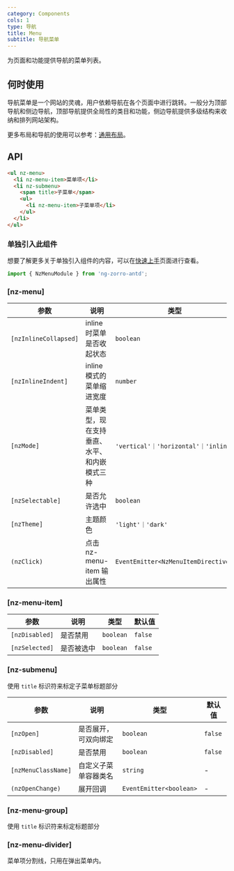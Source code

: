 ```yaml
---
category: Components
cols: 1
type: 导航
title: Menu
subtitle: 导航菜单
---
```


为页面和功能提供导航的菜单列表。

## 何时使用

导航菜单是一个网站的灵魂，用户依赖导航在各个页面中进行跳转。一般分为顶部导航和侧边导航，顶部导航提供全局性的类目和功能，侧边导航提供多级结构来收纳和排列网站架构。

更多布局和导航的使用可以参考：[通用布局](/components/layout/zh)。

## API

```html
<ul nz-menu>
  <li nz-menu-item>菜单项</li>
  <li nz-submenu>
    <span title>子菜单</span>
    <ul>
      <li nz-menu-item>子菜单项</li>
    </ul>
  </li>
</ul>
```

### 单独引入此组件

想要了解更多关于单独引入组件的内容，可以在[快速上手](/docs/getting-started/zh#单独引入某个组件)页面进行查看。

```ts
import { NzMenuModule } from 'ng-zorro-antd';
```

### [nz-menu]

| 参数 | 说明 | 类型 | 默认值 |
| --- | --- | --- | --- |
| `[nzInlineCollapsed]` | inline 时菜单是否收起状态 | `boolean` | - |
| `[nzInlineIndent]` | inline 模式的菜单缩进宽度 | `number` | `24` |
| `[nzMode]` | 菜单类型，现在支持垂直、水平、和内嵌模式三种 | `'vertical'｜'horizontal'｜'inline'` | `'vertical'` |
| `[nzSelectable]` | 是否允许选中 | `boolean` | `true` |
| `[nzTheme]` | 主题颜色 | `'light'｜'dark'` | `'light'` |
| `(nzClick)` | 点击 nz-menu-item 输出属性 | `EventEmitter<NzMenuItemDirective>` | |

### [nz-menu-item]

| 参数 | 说明 | 类型 | 默认值 |
| --- | --- | --- | --- |
| `[nzDisabled]` | 是否禁用 | `boolean` | `false` |
| `[nzSelected]` | 是否被选中 | `boolean` | `false` |

### [nz-submenu]

使用 `title` 标识符来标定子菜单标题部分

| 参数 | 说明 | 类型 | 默认值 |
| --- | --- | --- | --- |
| `[nzOpen]` | 是否展开，可双向绑定 | `boolean` | `false` |
| `[nzDisabled]` | 是否禁用 | `boolean` | `false` |
| `[nzMenuClassName]` | 自定义子菜单容器类名 | `string` | - |
| `(nzOpenChange)` | 展开回调 | `EventEmitter<boolean>` | - |


### [nz-menu-group]

使用 `title` 标识符来标定标题部分


### [nz-menu-divider]

菜单项分割线，只用在弹出菜单内。
